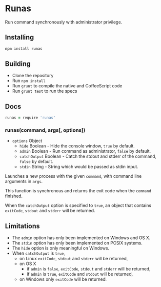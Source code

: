 # Runas

Run command synchronously with administrator privilege.

## Installing

```sh
npm install runas
```

## Building
  * Clone the repository
  * Run `npm install`
  * Run `grunt` to compile the native and CoffeeScript code
  * Run `grunt test` to run the specs

## Docs

```coffeescript
runas = require 'runas'
```

### runas(command, args[, options])

* `options` Object
  * `hide` Boolean - Hide the console window, `true` by default.
  * `admin` Boolean - Run command as administrator, `false` by default.
  * `catchOutput` Boolean - Catch the stdout and stderr of the command, `false`
    by default.
  * `stdin` String - String which would be passed as stdin input.

Launches a new process with the given `command`, with command line arguments in
`args`.

This function is synchronous and returns the exit code when the `command`
finished.

When the `catchOutput` option is specified to `true`, an object that contains
`exitCode`, `stdout` and `stderr` will be returned.

## Limitations

* The `admin` option has only been implemented on Windows and OS X.
* The `stdin` option has only been implemented on POSIX systems.
* The `hide` option is only meaningful on Windows.
* When `catchOutput` is `true`,
  * on Linux `exitCode`, `stdout` and `stderr` will be returned,
  * on OS X
    * if `admin` is `false`, `exitCode`, `stdout` and `stderr` will be returned,
    * if `admin` is `true`, `exitCode` and `stdout` will be returned,
  * on Windows only `exitCode` will be returned.
